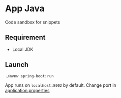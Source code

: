 # App Java

Code sandbox for snippets

## Requirement

- Local JDK

## Launch

```sh
./mvnw spring-boot:run
```

App runs on `localhost:8002` by default. Change port in [application.properties](https://github.com/LevFlavien/app-java/blob/master/src/main/resources/application.properties)
